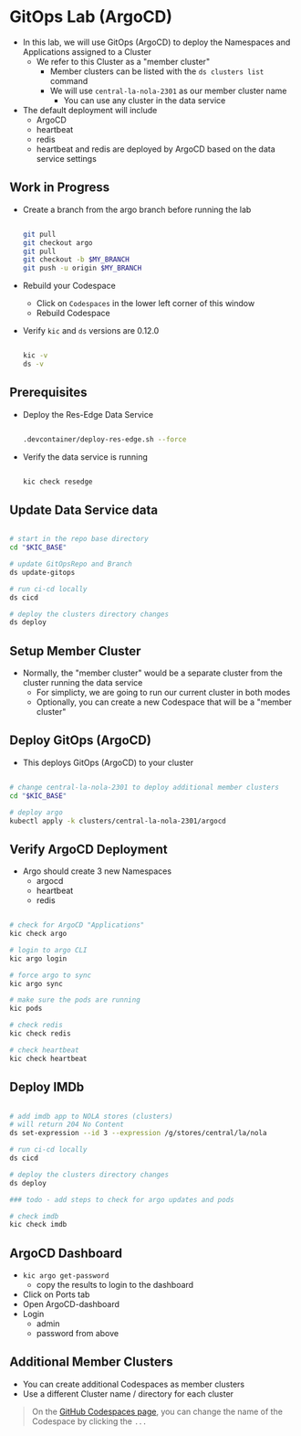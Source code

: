 # GitOps Lab (ArgoCD)

- In this lab, we will use GitOps (ArgoCD) to deploy the Namespaces and Applications assigned to a Cluster
  - We refer to this Cluster as a "member cluster"
    - Member clusters can be listed with the `ds clusters list` command
    - We will use `central-la-nola-2301` as our member cluster name
      - You can use any cluster in the data service
- The default deployment will include
  - ArgoCD
  - heartbeat
  - redis
  - heartbeat and redis are deployed by ArgoCD based on the data service settings

## Work in Progress

- Create a branch from the argo branch before running the lab

  ```bash

  git pull
  git checkout argo
  git pull
  git checkout -b $MY_BRANCH
  git push -u origin $MY_BRANCH

  ```

- Rebuild your Codespace
  - Click on `Codespaces` in the lower left corner of this window
  - Rebuild Codespace

- Verify `kic` and `ds` versions are 0.12.0

  ```bash

  kic -v
  ds -v

  ```

## Prerequisites

- Deploy the Res-Edge Data Service

  ```bash

  .devcontainer/deploy-res-edge.sh --force

  ```

- Verify the data service is running

  ```bash

  kic check resedge

  ```

## Update Data Service data

```bash

# start in the repo base directory
cd "$KIC_BASE"

# update GitOpsRepo and Branch
ds update-gitops

# run ci-cd locally
ds cicd

# deploy the clusters directory changes
ds deploy

```

## Setup Member Cluster

- Normally, the "member cluster" would be a separate cluster from the cluster running the data service
  - For simplicty, we are going to run our current cluster in both modes
  - Optionally, you can create a new Codespace that will be a "member cluster"

## Deploy GitOps (ArgoCD)

- This deploys GitOps (ArgoCD) to your cluster

```bash

# change central-la-nola-2301 to deploy additional member clusters
cd "$KIC_BASE"

# deploy argo
kubectl apply -k clusters/central-la-nola-2301/argocd

```

## Verify ArgoCD Deployment

- Argo should create 3 new Namespaces
  - argocd
  - heartbeat
  - redis

```bash

# check for ArgoCD "Applications"
kic check argo

# login to argo CLI
kic argo login

# force argo to sync
kic argo sync

# make sure the pods are running
kic pods

# check redis
kic check redis

# check heartbeat
kic check heartbeat

```

## Deploy IMDb

```bash

# add imdb app to NOLA stores (clusters)
# will return 204 No Content
ds set-expression --id 3 --expression /g/stores/central/la/nola

# run ci-cd locally
ds cicd

# deploy the clusters directory changes
ds deploy

### todo - add steps to check for argo updates and pods

# check imdb
kic check imdb

```

## ArgoCD Dashboard

- `kic argo get-password`
  - copy the results to login to the dashboard
- Click on Ports tab
- Open ArgoCD-dashboard
- Login
  - admin
  - password from above

## Additional Member Clusters

- You can create additional Codespaces as member clusters
- Use a different Cluster name / directory for each cluster

> On the [GitHub Codespaces page](https://github.com/codespaces), you can change the name of the Codespace by clicking the `...`
